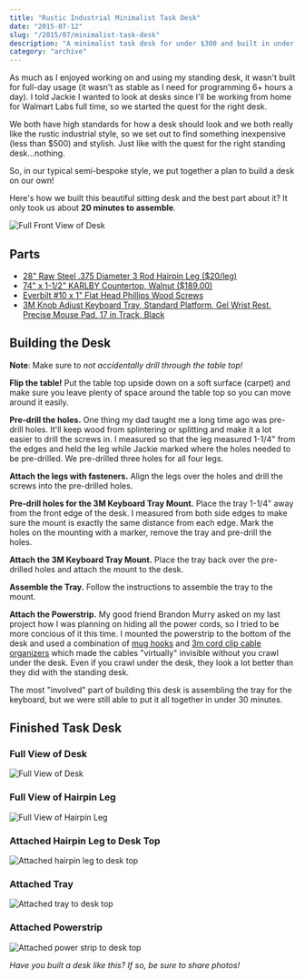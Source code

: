 ```yaml
---
title: "Rustic Industrial Minimalist Task Desk"
date: "2015-07-12"
slug: "/2015/07/minimalist-task-desk"
description: "A minimalist task desk for under $300 and built in under 30 minutes."
category: "archive"
---
```


As much as I enjoyed working on and using my standing desk, it wasn't built for full-day usage (it wasn't as stable as I need for programming 6+ hours a day). I told Jackie I wanted to look at desks since I'll be working from home for Walmart Labs full time, so we started the quest for the right desk.

We both have high standards for how a desk should look and we both really like the rustic industrial style, so we set out to find something inexpensive (less than $500) and stylish. Just like with the quest for the right standing desk...nothing.

So, in our typical semi-bespoke style, we put together a plan to build a desk on our own!

Here's how we built this beautiful sitting desk and the best part about it? It only took us about **20 minutes to assemble**.

<img alt="Full Front View of Desk" src="/img/minimal-task-desk/full-front-desk.jpg" class="full" />

## Parts

- [28" Raw Steel .375 Diameter 3 Rod Hairpin Leg ($20/leg)](https://www.hairpinlegs.com/products/3-rod-hairpin-leg?variant=1125171392)
- [74" x 1-1/2" KARLBY Countertop, Walnut ($189.00)](https://www.ikea.com/us/en/catalog/products/10301149/#/30301148)
- [Everbilt #10 x 1" Flat Head Phillips Wood Screws](https://www.homedepot.com/p/Everbilt-10-x-1-in-Zinc-Plated-Flat-Head-Phillips-Drive-Wood-Screw-100-Piece-801882/204275500)
- [3M Knob Adjust Keyboard Tray, Standard Platform, Gel Wrist Rest, Precise Mouse Pad, 17 in Track, Black](https://www.amazon.com/gp/product/B001B0DCOO/ref=as_li_tl?ie=UTF8&camp=1789&creative=390957&creativeASIN=B001B0DCOO&linkCode=as2&tag=thechasceperb-20&linkId=XYJLDXHUAVDOJ24F)

## Building the Desk

**Note**: Make sure to _not accidentally drill through the table top!_

**Flip the table!** Put the table top upside down on a soft surface (carpet) and make sure you leave plenty of space around the table top so you can move around it easily.

**Pre-drill the holes.** One thing my dad taught me a long time ago was pre-drill holes. It'll keep wood from splintering or splitting and make it a lot easier to drill the screws in. I measured so that the leg measured 1-1/4" from the edges and held the leg while Jackie marked where the holes needed to be pre-drilled. We pre-drilled three holes for all four legs.

**Attach the legs with fasteners.** Align the legs over the holes and drill the screws into the pre-drilled holes.

**Pre-drill holes for the 3M Keyboard Tray Mount.** Place the tray 1-1/4" away from the front edge of the desk. I measured from both side edges to make sure the mount is exactly the same distance from each edge. Mark the holes on the mounting with a marker, remove the tray and pre-drill the holes.

**Attach the 3M Keyboard Tray Mount.** Place the tray back over the pre-drilled holes and attach the mount to the desk.

**Assemble the Tray.** Follow the instructions to assemble the tray to the mount.

**Attach the Powerstrip.** My good friend Brandon Murry asked on my last project how I was planning on hiding all the power cords, so I tried to be more concious of it this time. I mounted the powerstrip to the bottom of the desk and used a combination of [mug hooks](https://www.amazon.com/ARROW-160376-Hooks-Rubbed-Bronze/dp/B00VEDF6I8/ref=sr_1_3?ie=UTF8&qid=1436750212&sr=8-3&keywords=mug+hooks) and [3m cord clip cable organizers](ttp://www.amazon.com/gp/product/B00M9FN2KY/ref=as_li_tl?ie=UTF8&camp=1789&creative=390957&creativeASIN=B00M9FN2KY&linkCode=as2&tag=thechasceperb-20&linkId=UIFHXUV6OHQCWYXW) which made the cables "virtually" invisible without you crawl under the desk. Even if you crawl under the desk, they look a lot better than they did with the standing desk.

The most "involved" part of building this desk is assembling the tray for the keyboard, but we were still able to put it all together in under 30 minutes.

## Finished Task Desk

### Full View of Desk

<img alt="Full View of Desk" src="/img/minimal-task-desk/full-desk.jpg" class="full" />

### Full View of Hairpin Leg

<img alt="Full View of Hairpin Leg" src="/img/minimal-task-desk/legs.jpg" class="full" />

### Attached Hairpin Leg to Desk Top

<img alt="Attached hairpin leg to desk top" src="/img/minimal-task-desk/attached-leg.jpg" class="full" />

### Attached Tray

<img alt="Attached tray to desk top" src="/img/minimal-task-desk/attached-tray.jpg" class="full" />

### Attached Powerstrip

<img alt="Attached power strip to desk top" src="/img/minimal-task-desk/power-strip.jpg" class="full" />

_Have you built a desk like this? If so, be sure to share photos!_
